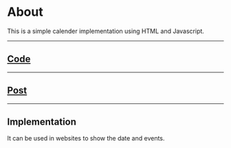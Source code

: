 # About

This is a simple calender implementation using HTML and Javascript.

 ***

## <a href = "https://github.com/niyazbadar/days-of-code-streak/blob/main/Day%209/simple%20calender.html">Code</a>

---

## <a href = "https://www.linkedin.com/posts/activity-7021133870305525760-oP1E?utm_source=share&utm_medium=member_desktop">Post</a>

---

## Implementation

It can be used in websites to show the date and events.
